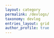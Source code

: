 ```yaml
---
layout: category
permalink: /devlogs/
taxonomy: devlog
entries_layout: grid
author_profile: true
---
```

